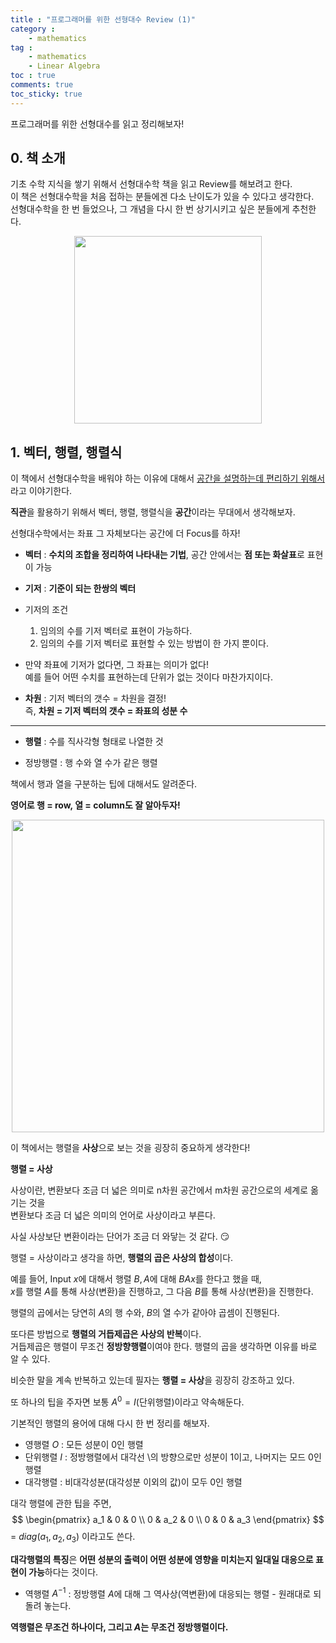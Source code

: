 ```yaml
---
title : "프로그래머를 위한 선형대수 Review (1)"
category :
    - mathematics
tag :
    - mathematics
    - Linear Algebra
toc : true
comments: true
toc_sticky: true
---
```


프로그래머를 위한 선형대수를 읽고 정리해보자!

## 0. 책 소개
기초 수학 지식을 쌓기 위해서 선형대수학 책을 읽고 Review를 해보려고 한다.  
이 책은 선형대수학을 처음 접하는 분들에겐 다소 난이도가 있을 수 있다고 생각한다.  
선형대수학을 한 번 들었으나, 그 개념을 다시 한 번 상기시키고 싶은 분들에게 추천한다.  

<p align="center"><img src="https://user-images.githubusercontent.com/41863759/101620519-fe6c2c80-3a57-11eb-8d77-9177c2bc56aa.png" width = "300" ></p>



## 1. 벡터, 행렬, 행렬식

이 책에서 선형대수학을 배워야 하는 이유에 대해서 <u>공간을 설명하는데 편리하기 위해서</u>라고 이야기한다.  

**직관**을 활용하기 위해서 벡터, 행렬, 행렬식을 **공간**이라는 무대에서 생각해보자. 

선형대수학에서는 좌표 그 자체보다는 공간에 더 Focus를 하자!  


- **벡터** : **수치의 조합을 정리하여 나타내는 기법**, 공간 안에서는 **점 또는 화살표**로 표현이 가능

- **기저** : **기준이 되는 한쌍의 벡터**  

- 기저의 조건  
    1. 임의의 수를 기저 벡터로 표현이 가능하다.  
    2. 임의의 수를 기저 벡터로 표현할 수 있는 방법이 한 가지 뿐이다.  

- 만약 좌표에 기저가 없다면, 그 좌표는 의미가 없다!  
예를 들어 어떤 수치를 표현하는데 단위가 없는 것이다 마찬가지이다.  

- **차원** : 기저 벡터의 갯수 = 차원을 결정!  
    즉, **차원 = 기저 벡터의 갯수 = 좌표의 성분 수**  

---

- **행렬** : 수를 직사각형 형태로 나열한 것  

- 정방행렬 : 행 수와 열 수가 같은 행렬  

책에서 행과 열을 구분하는 팁에 대해서도 알려준다.  

**영어로 행 = row, 열 = column도 잘 알아두자!** 

<p align="center"><img src="https://user-images.githubusercontent.com/41863759/101623251-843da700-3a5b-11eb-97d4-e75df46ccbf0.png" width = "500" ></p>

이 책에서는 행렬을 **사상**으로 보는 것을 굉장히 중요하게 생각한다!  

**행렬 = 사상**  

사상이란, 변환보다 조금 더 넓은 의미로 n차원 공간에서 m차원 공간으로의 세계로 옮기는 것을  
변환보다 조금 더 넓은 의미의 언어로 사상이라고 부른다.  

사실 사상보단 변환이라는 단어가 조금 더 와닿는 것 같다. 😏    

행렬 = 사상이라고 생각을 하면, **행렬의 곱은 사상의 합성**이다.  

예를 들어, Input $x$에 대해서 행렬 $B,A$에 대해 $BAx$를 한다고 했을 때,  
$x$를 행렬 $A$를 통해 사상(변환)을 진행하고,  그 다음 $B$를 통해 사상(변환)을 진행한다.  

행렬의 곱에서는 당연히 $A$의 행 수와, $B$의 열 수가 같아야 곱셈이 진행된다.  

또다른 방법으로 **행렬의 거듭제곱은 사상의 반복**이다.  
거듭제곱은 행렬이 무조건 **정방향행렬**이여야 한다. 행렬의 곱을 생각하면 이유를 바로 알 수 있다.    

비슷한 말을 계속 반복하고 있는데 필자는 **행렬 = 사상**을 굉장히 강조하고 있다.  

또 하나의 팁을 주자면 보통 $A^0 = I$(단위행렬)이라고 약속해둔다.  

기본적인 행렬의 용어에 대해 다시 한 번 정리를 해보자.  
- 영행렬 $O$ : 모든 성분이 0인 행렬  
- 단위행렬 $I$ : 정방행렬에서 대각선 \의 방향으로만 성분이 1이고, 나머지는 모드 0인 행렬  
- 대각행렬 : 비대각성분(대각성분 이외의 값)이 모두 0인 행렬

대각 행렬에 관한 팁을 주면, 
$$
\begin{pmatrix}
   a_1 & 0 & 0 \\
   0 & a_2 & 0 \\
   0 & 0 & a_3 
\end{pmatrix}
$$ 
= $diag(a_1,a_2,a_3)$ 이라고도 쓴다.

**대각행렬의 특징**은 **어떤 성분의 출력이 어떤 성분에 영향을 미치는지 일대일 대응으로 표현이 가능**하다는 것이다.  

- 역행렬 $A^{-1}$ : 정방행렬 $A$에 대해 그 역사상(역변환)에 대응되는 행렬 - 원래대로 되돌려 놓는다.  

**역행렬은 무조건 하나이다, 그리고 $A$는 무조건 정방행렬이다.**  


